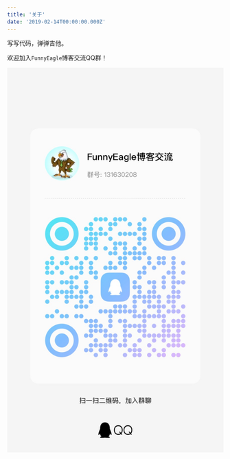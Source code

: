 ```yaml
---
title: '关于'
date: '2019-02-14T00:00:00.000Z'
---
```


写写代码，弹弹吉他。

欢迎加入`FunnyEagle`博客交流QQ群！

![qq](./IMG_2096.JPG)